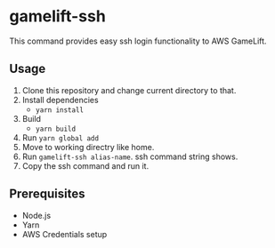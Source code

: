 gamelift-ssh
============

This command provides easy ssh login functionality to AWS GameLift.

Usage
------

1. Clone this repository and change current directory to that.
1. Install dependencies
    - `yarn install`
1. Build 
    - `yarn build`
1. Run `yarn global add`
1. Move to working directry like home.
1. Run `gamelift-ssh alias-name`. ssh command string shows.
1. Copy the ssh command and run it.

Prerequisites
-------

- Node.js
- Yarn
- AWS Credentials setup

